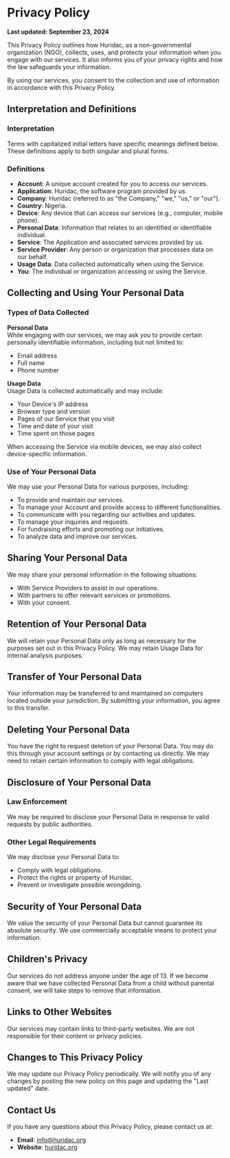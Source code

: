# Privacy Policy

**Last updated: September 23, 2024**

This Privacy Policy outlines how Huridac, as a non-governmental organization (NGO), collects, uses, and protects your information when you engage with our services. It also informs you of your privacy rights and how the law safeguards your information.

By using our services, you consent to the collection and use of information in accordance with this Privacy Policy.

## Interpretation and Definitions

### Interpretation
Terms with capitalized initial letters have specific meanings defined below. These definitions apply to both singular and plural forms.

### Definitions
- **Account**: A unique account created for you to access our services.
- **Application**: Huridac, the software program provided by us.
- **Company**: Huridac (referred to as "the Company," "we," "us," or "our").
- **Country**: Nigeria.
- **Device**: Any device that can access our services (e.g., computer, mobile phone).
- **Personal Data**: Information that relates to an identified or identifiable individual.
- **Service**: The Application and associated services provided by us.
- **Service Provider**: Any person or organization that processes data on our behalf.
- **Usage Data**: Data collected automatically when using the Service.
- **You**: The individual or organization accessing or using the Service.

## Collecting and Using Your Personal Data

### Types of Data Collected
**Personal Data**  
While engaging with our services, we may ask you to provide certain personally identifiable information, including but not limited to:
- Email address
- Full name
- Phone number

**Usage Data**  
Usage Data is collected automatically and may include:
- Your Device's IP address
- Browser type and version
- Pages of our Service that you visit
- Time and date of your visit
- Time spent on those pages

When accessing the Service via mobile devices, we may also collect device-specific information.

### Use of Your Personal Data
We may use your Personal Data for various purposes, including:
- To provide and maintain our services.
- To manage your Account and provide access to different functionalities.
- To communicate with you regarding our activities and updates.
- To manage your inquiries and requests.
- For fundraising efforts and promoting our initiatives.
- To analyze data and improve our services.

## Sharing Your Personal Data
We may share your personal information in the following situations:
- With Service Providers to assist in our operations.
- With partners to offer relevant services or promotions.
- With your consent.

## Retention of Your Personal Data
We will retain your Personal Data only as long as necessary for the purposes set out in this Privacy Policy. We may retain Usage Data for internal analysis purposes.

## Transfer of Your Personal Data
Your information may be transferred to and maintained on computers located outside your jurisdiction. By submitting your information, you agree to this transfer.

## Deleting Your Personal Data
You have the right to request deletion of your Personal Data. You may do this through your account settings or by contacting us directly. We may need to retain certain information to comply with legal obligations.

## Disclosure of Your Personal Data

### Law Enforcement
We may be required to disclose your Personal Data in response to valid requests by public authorities.

### Other Legal Requirements
We may disclose your Personal Data to:
- Comply with legal obligations.
- Protect the rights or property of Huridac.
- Prevent or investigate possible wrongdoing.

## Security of Your Personal Data
We value the security of your Personal Data but cannot guarantee its absolute security. We use commercially acceptable means to protect your information.

## Children's Privacy
Our services do not address anyone under the age of 13. If we become aware that we have collected Personal Data from a child without parental consent, we will take steps to remove that information.

## Links to Other Websites
Our services may contain links to third-party websites. We are not responsible for their content or privacy policies.

## Changes to This Privacy Policy
We may update our Privacy Policy periodically. We will notify you of any changes by posting the new policy on this page and updating the "Last updated" date.

## Contact Us
If you have any questions about this Privacy Policy, please contact us at:
- **Email**: info@huridac.org
- **Website**: [huridac.org](https://huridac.org)
